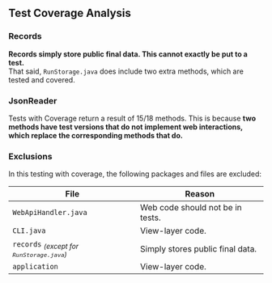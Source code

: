 ## Test Coverage Analysis
### Records
**Records simply store public final data. This cannot exactly be put to a test.**  
That said, `RunStorage.java` does include two extra methods, which are tested and covered.

### JsonReader
Tests with Coverage return a result of 15/18 methods. This is because **two methods have test versions that do not implement web interactions, which replace the corresponding methods that do.**

### Exclusions
In this testing with coverage, the following packages and files are excluded:

| File                                                       | Reason                           |
|------------------------------------------------------------|----------------------------------|
| `WebApiHandler.java`                                       | Web code should not be in tests. |
| `CLI.java`                                                 | View-layer code.                 | 
| `records` <sub><i>(except for `RunStorage.java`)</i></sub> | Simply stores public final data. |
| `application`                                              | View-layer code.                 |                                           